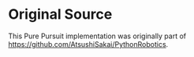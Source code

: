 # Original Source

This Pure Pursuit implementation was originally part of https://github.com/AtsushiSakai/PythonRobotics.

